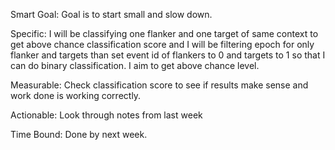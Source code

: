 Smart Goal: Goal is to start small and slow down.

Specific: I will be classifying one flanker and one target of same context to get above chance classification score
			and I will be filtering epoch for only flanker and targets than set event id of flankers to 0 and targets
			to 1 so that I can do binary classification. I aim to get above chance level.

Measurable: Check classification score to see if results make sense and work done is working correctly.

Actionable: Look through notes from last week

Time Bound: Done by next week.

